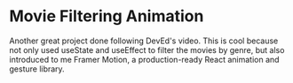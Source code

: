 # Movie Filtering Animation

Another great project done following DevEd's video. This is cool because not only used useState and useEffect to filter the movies by genre, but also introduced to me Framer Motion, a production-ready React animation and gesture library.